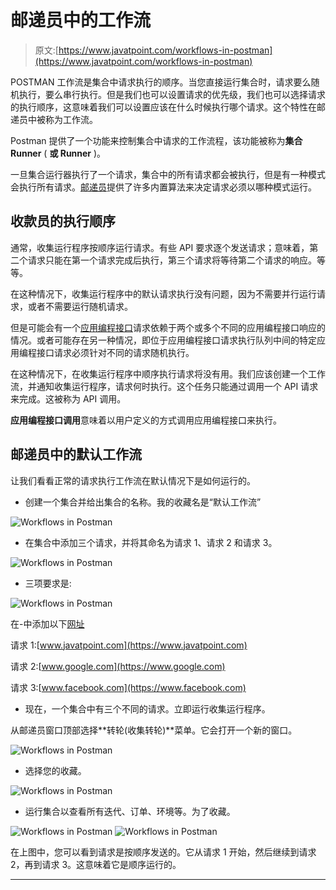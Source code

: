 # 邮递员中的工作流

> 原文:[https://www.javatpoint.com/workflows-in-postman](https://www.javatpoint.com/workflows-in-postman)

POSTMAN 工作流是集合中请求执行的顺序。当您直接运行集合时，请求要么随机执行，要么串行执行。但是我们也可以设置请求的优先级，我们也可以选择请求的执行顺序，这意味着我们可以设置应该在什么时候执行哪个请求。这个特性在邮递员中被称为工作流。

Postman 提供了一个功能来控制集合中请求的工作流程，该功能被称为**集合 Runner** ( **或 Runner** )。

一旦集合运行器执行了一个请求，集合中的所有请求都会被执行，但是有一种模式会执行所有请求。[邮递员](https://www.javatpoint.com/postman)提供了许多内置算法来决定请求必须以哪种模式运行。

## 收款员的执行顺序

通常，收集运行程序按顺序运行请求。有些 API 要求逐个发送请求；意味着，第二个请求只能在第一个请求完成后执行，第三个请求将等待第二个请求的响应。等等。

在这种情况下，收集运行程序中的默认请求执行没有问题，因为不需要并行运行请求，或者不需要运行随机请求。

但是可能会有一个[应用编程接口](https://www.javatpoint.com/api-full-form)请求依赖于两个或多个不同的应用编程接口响应的情况。或者可能存在另一种情况，即位于应用编程接口请求执行队列中间的特定应用编程接口请求必须针对不同的请求随机执行。

在这种情况下，在收集运行程序中顺序执行请求将没有用。我们应该创建一个工作流，并通知收集运行程序，请求何时执行。这个任务只能通过调用一个 API 请求来完成。这被称为 API 调用。

**应用编程接口调用**意味着以用户定义的方式调用应用编程接口来执行。

## 邮递员中的默认工作流

让我们看看正常的请求执行工作流在默认情况下是如何运行的。

*   创建一个集合并给出集合的名称。我的收藏名是“默认工作流”

![Workflows in Postman](../Images/6e73e9329b3b871da9a8dfe7bf221b78.png)

*   在集合中添加三个请求，并将其命名为请求 1、请求 2 和请求 3。

![Workflows in Postman](../Images/c961a27bdf9a85bba40c06fd5cb49617.png)

*   三项要求是:

![Workflows in Postman](../Images/4686ec80b385b1631f8636cbe12973c6.png)

在-中添加以下[网址](https://www.javatpoint.com/url-full-form)

请求 1:[www.javatpoint.com](https://www.javatpoint.com)

请求 2:[www.google.com](https://www.google.com)

请求 3:[www.facebook.com](https://www.facebook.com)

*   现在，一个集合中有三个不同的请求。立即运行收集运行程序。

从邮递员窗口顶部选择**转轮(收集转轮)**菜单。它会打开一个新的窗口。

![Workflows in Postman](../Images/559b48677e7f6718a94dac46a09d64b6.png)

*   选择您的收藏。

![Workflows in Postman](../Images/41a2096c17c5e26710d796d06751e361.png)

*   运行集合以查看所有迭代、订单、环境等。为了收藏。

![Workflows in Postman](../Images/f75f7ec2d148a10644a8d29347035ed7.png)
![Workflows in Postman](../Images/1320eb9d689f1e5b08381a339ca4f237.png)

在上图中，您可以看到请求是按顺序发送的。它从请求 1 开始，然后继续到请求 2，再到请求 3。这意味着它是顺序运行的。

* * *